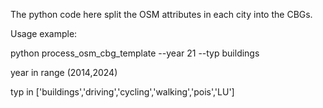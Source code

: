 The python code here split the OSM attributes in each city into the CBGs.

Usage example:

python process_osm_cbg_template --year 21 --typ buildings

year in range (2014,2024)

typ in ['buildings','driving','cycling','walking','pois','LU']
